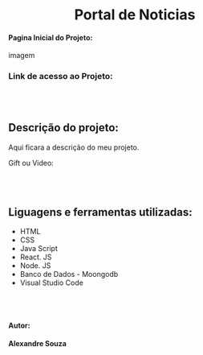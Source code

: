 <h1 align="center">Portal de Noticias</h1>

#### Pagina Inicial do Projeto: 
imagem

### Link de acesso ao Projeto:

<br></br>
## Descrição do projeto:
Aqui ficara a descrição do meu projeto.

Gift ou Video:

<br></br>
## Liguagens e ferramentas utilizadas:
- HTML
- CSS
- Java Script
- React. JS
- Node. JS
- Banco de Dados - Moongodb
- Visual Studio Code

<br></br>

#### Autor: 
**Alexandre Souza**
